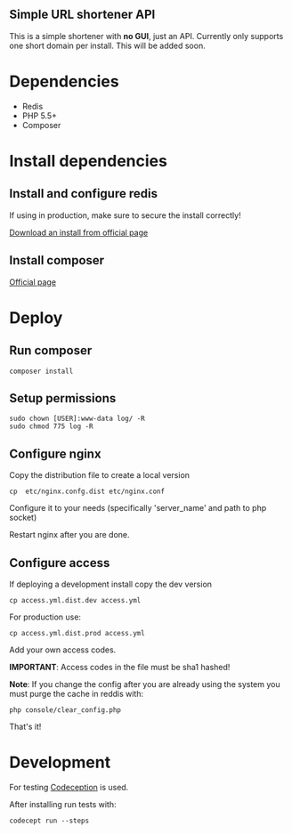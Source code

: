 Simple URL shortener API
------------------------

This is a simple shortener with **no GUI**, just an API. Currently only supports one short domain per install. This will be added soon.

# Dependencies

- Redis
- PHP 5.5+
- Composer

# Install dependencies

## Install and configure redis

If using in production, make sure to secure the install correctly!

[Download an install from official page](http://redis.io/download)

## Install composer

[Official page](https://getcomposer.org/download/)


# Deploy

## Run composer

    composer install

## Setup permissions

    sudo chown [USER]:www-data log/ -R
    sudo chmod 775 log -R

## Configure nginx

Copy the distribution file to create a local version

    cp  etc/nginx.confg.dist etc/nginx.conf

Configure it to your needs (specifically 'server_name' and path to php socket)

Restart nginx after you are done.

## Configure access

If deploying a development install copy the dev version

    cp access.yml.dist.dev access.yml

For production use:

    cp access.yml.dist.prod access.yml

Add your own access codes.

**IMPORTANT**: Access codes in the file must be sha1 hashed!

**Note**: If you change the config after you are already using the system you must purge the cache in reddis with:

    php console/clear_config.php

That's it!

# Development

For testing [Codeception](http://codeception.com/quickstart) is used.

After installing run tests with:

    codecept run --steps